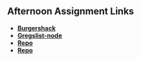 ## Afternoon Assignment Links

* **[Burgershack](https://github.com/mattwong91/burgershack)**
* **[Gregslist-node](https://github.com/mattwong91/gregslist-node)**
* **[Repo](https://github.com/mattwong91/<ASSIGNMENT_REPO>)**
* **[Repo](https://github.com/mattwong91/<ASSIGNMENT_REPO>)**
